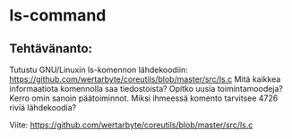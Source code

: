 # ls-command

## Tehtävänanto:
Tutustu GNU/Linuxin ls-komennon lähdekoodiin: https://github.com/wertarbyte/coreutils/blob/master/src/ls.c
Mitä kaikkea informaatiota komennolla saa tiedostoista? Opitko uusia toimintamoodeja? Kerro omin sanoin päätoiminnot.
Miksi ihmeessä komento tarvitsee 4726 riviä lähdekoodia?

Viite: https://github.com/wertarbyte/coreutils/blob/master/src/ls.c
